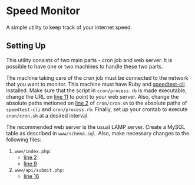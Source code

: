 # Speed Monitor
A simple utility to keep track of your internet speed.

## Setting Up
This utility consists of two main parts - cron job and web server. It is possible to have one or two machines to handle these two parts.

The machine taking care of the cron job must be connected to the network that you want to monitor. This machine must have Ruby and [speedtest-cli](https://github.com/sivel/speedtest-cli) installed. Make sure that the script in `cron/process.rb` is made executable, change the URL on [line 11](https://github.com/yihangho/speed-monitor/blob/master/cron/process.rb#L11) to point to your web server. Also, change the absolute paths metioned on [line 2](https://github.com/yihangho/speed-monitor/blob/master/cron/cron.sh#L2) of `cron/cron.sh` to the absolute paths of `speedtest-cli` and `cron/process.rb`. Finally, set up your crontab to execute `cron/cron.sh` at a desired interval.

The recommended web server is the usual LAMP server. Create a MySQL table as described in `www/schema.sql`. Also, make necessary changes to the following files:

1. `www/index.php`:
    - [line 2](https://github.com/yihangho/speed-monitor/blob/master/www/index.php#L2)
    - [line 9](https://github.com/yihangho/speed-monitor/blob/master/www/index.php#L9)
2. `www/api/submit.php`:
    - [line 16](https://github.com/yihangho/speed-monitor/blob/master/www/api/submit.php#L16)